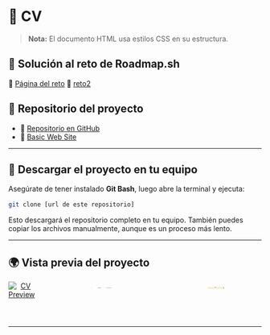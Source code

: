 # 📄 CV

> **Nota:** El documento HTML usa estilos CSS en su estructura.

## 📌 Solución al reto de Roadmap.sh

🔗 [Página del reto](https://roadmap.sh/projects/single-page-cv)
🔗 [reto2](https://roadmap.sh/projects/basic-html-website)

## 📌 Repositorio del proyecto

- 🔗 [Repositorio en GitHub](https://github.com/raulmoto/roadmap.sh-solutions)
- 🔗 [Basic Web Site](https://github.com/raulmoto/roadmap.sh-solutions/tree/main/basicHtmlEbsite)

---

## 🔽 Descargar el proyecto en tu equipo

Asegúrate de tener instalado **Git Bash**, luego abre la terminal y ejecuta:

```bash
git clone [url de este repositorio]
```

Esto descargará el repositorio completo en tu equipo. También puedes copiar los archivos manualmente, aunque es un proceso más lento.

---

## 🌍 Vista previa del proyecto




<div align="center" style="display: flex; gap: 20px;">
  <a href="https://raulmoto.github.io/roadmap.sh-solutions/">
    <img width="28%" src="./cv.png" alt="CV Preview">
  </a>
  <a href="https://raulmoto.github.io/roadmap.sh-solutions/basicHtmlEbsite/">
    <img width="18%"  height="4%"" src="./basicHtmlEbsite/src/img/portada.png" alt="Basic Site Preview">
  </a>
  <a href="https://raulmoto.github.io/roadmap.sh-solutions/basicHtmlEbsite/">
    <img width="18%"  height="4%"" src="https://github.com/raulmoto/roadmap.sh-solutions/blob/main/image.png" alt="portofolio">
  </a>
</div>

---
